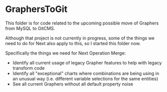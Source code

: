 # GraphersToGit

This folder is for code related to the upcoming possible move of Graphers from MySQL to GitCMS.

Although that project is not currently in progress, some of the things we need to do for Next also apply to this, so I started this folder now.

Specifically the things we need for Next Operation Merge:

-   Identify all current usage of legacy Grapher features to help with legacy transform code
-   Identify all "exceptional" charts where combinations are being using in an unusual way (i.e. different variable selections for the same entities)
-   See all current Graphers without all default property noise

